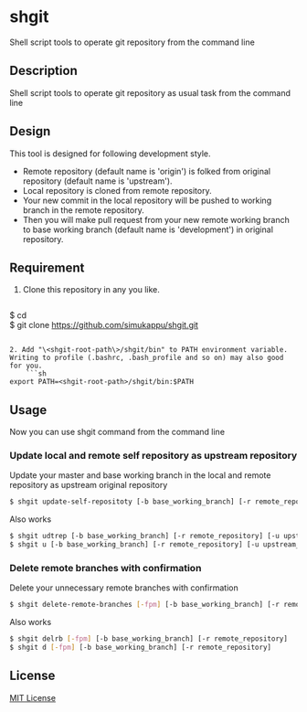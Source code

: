 # shgit
Shell script tools to operate git repository from the command line

## Description
Shell script tools to operate git repository as usual task from the command line

## Design
This tool is designed for following development style.
* Remote repository (default name is 'origin') is folked from original repository (default name is 'upstream').
* Local repository is cloned from remote repository.
* Your new commit in the local repository will be pushed to working branch in the remote repository.
* Then you will make pull request from your new remote working branch to base working branch (default name is 'development') in original repository.

## Requirement
1. Clone this repository in any <shgit-root-path> you like.
    ```sh
$ cd <shgit-root-path>  
$ git clone https://github.com/simukappu/shgit.git
```

2. Add "\<shgit-root-path\>/shgit/bin" to PATH environment variable.  
Writing to profile (.bashrc, .bash_profile and so on) may also good for you. 
    ```sh
export PATH=<shgit-root-path>/shgit/bin:$PATH
```

## Usage
Now you can use shgit command from the command line

### Update local and remote self repository as upstream repository
Update your master and base working branch in the local and remote repository as upstream original repository
```sh
$ shgit update-self-repositoty [-b base_working_branch] [-r remote_repository] [-u upstream_repository]
```
Also works
```sh
$ shgit udtrep [-b base_working_branch] [-r remote_repository] [-u upstream_repository]
$ shgit u [-b base_working_branch] [-r remote_repository] [-u upstream_repository]
```

### Delete remote branches with confirmation
Delete your unnecessary remote branches with confirmation
```sh
$ shgit delete-remote-branches [-fpm] [-b base_working_branch] [-r remote_repository]
``` 
Also works
```sh
$ shgit delrb [-fpm] [-b base_working_branch] [-r remote_repository]
$ shgit d [-fpm] [-b base_working_branch] [-r remote_repository]
```

## License
[MIT License](https://github.com/simukappu/shgit/blob/master/LICENSE)
